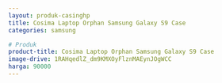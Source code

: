 ```yaml
---
layout: produk-casinghp
title: Cosima Laptop Orphan Samsung Galaxy S9 Case
categories: samsung

# Produk
product-title: Cosima Laptop Orphan Samsung Galaxy S9 Case
image-drive: 1RAHqedlZ_dm9KMXOyFlznMAEynJOgWCC
harga: 90000
---
```

